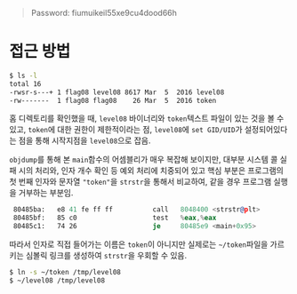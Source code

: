 > Password: fiumuikeil55xe9cu4dood66h

# 접근 방법

```bash
$ ls -l
total 16
-rwsr-s---+ 1 flag08 level08 8617 Mar  5  2016 level08
-rw-------  1 flag08 flag08    26 Mar  5  2016 token
```

홈 디렉토리를 확인했을 때, `level08` 바이너리와 `token`텍스트 파일이 있는 것을 볼 수 있고, `token`에 대한 권한이 제한적이라는 점, `level08`에 `set GID/UID`가 설정되어있다는 점을 통해 시작지점을 `level08`으로 잡음.

`objdump`를 통해 본 `main`함수의 어셈블리가 매우 복잡해 보이지만, 대부분 시스템 콜 실패 시의 처리와, 인자 개수 확인 등 예외 처리에 치중되어 있고 핵심 부분은 프로그램의 첫 번째 인자와 문자열 `"token"`을 `strstr`을 통해서 비교하여, 같을 경우 프로그램 실행을 거부하는 부분임.

```asm
 80485ba:	e8 41 fe ff ff       	call   8048400 <strstr@plt>
 80485bf:	85 c0                	test   %eax,%eax
 80485c1:	74 26                	je     80485e9 <main+0x95>
```

따라서 인자로 직접 들어가는 이름은 `token`이 아니지만 실제로는 `~/token`파일을 가르키는 심볼릭 링크를 생성하여 `strstr`을 우회할 수 있음.

```bash
$ ln -s ~/token /tmp/level08
$ ~/level08 /tmp/level08
```